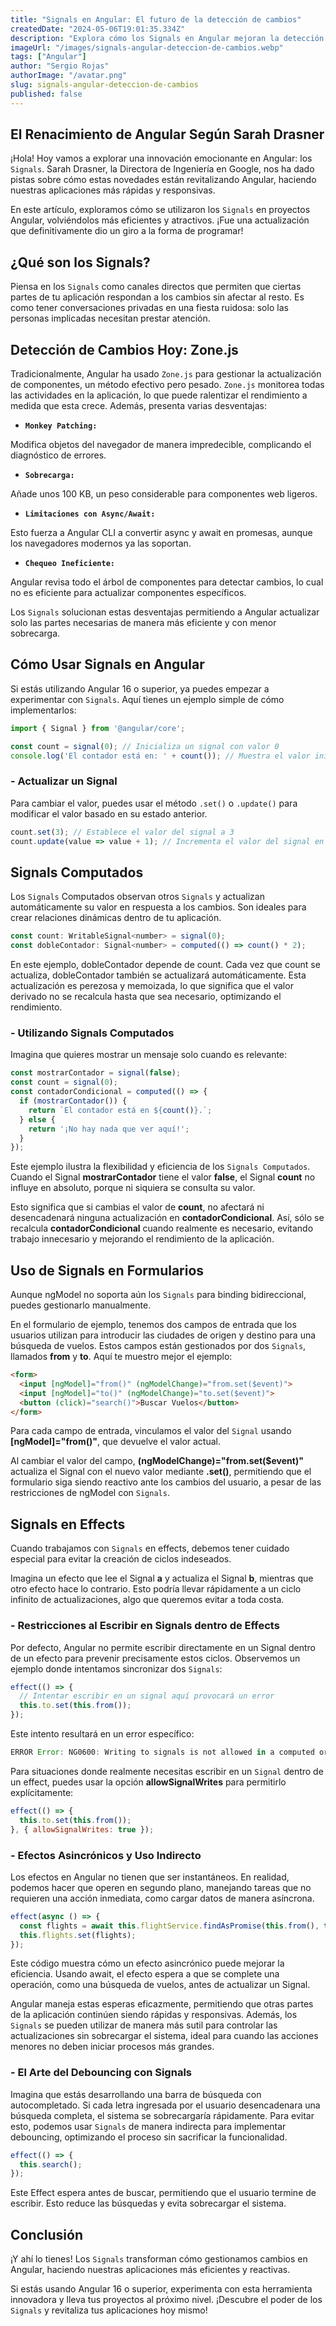```yaml
---
title: "Signals en Angular: El futuro de la detección de cambios"
createdDate: "2024-05-06T19:01:35.334Z"
description: "Explora cómo los Signals en Angular mejoran la detección de cambios, haciendo las aplicaciones más eficientes, responsivas y menos intrusiva."
imageUrl: "/images/signals-angular-deteccion-de-cambios.webp"
tags: ["Angular"]
author: "Sergio Rojas"
authorImage: "/avatar.png"
slug: signals-angular-deteccion-de-cambios
published: false
---
```

## El Renacimiento de Angular Según Sarah Drasner

¡Hola! Hoy vamos a explorar una innovación emocionante en Angular: los `Signals`. Sarah Drasner, la Directora de Ingeniería en Google, nos ha dado pistas sobre cómo estas novedades están revitalizando Angular, haciendo nuestras aplicaciones más rápidas y responsivas.

En este artículo, exploramos cómo se utilizaron los `Signals` en proyectos Angular, volviéndolos más eficientes y atractivos. ¡Fue una actualización que definitivamente dio un giro a la forma de programar!

## ¿Qué son los Signals?

Piensa en los `Signals` como canales directos que permiten que ciertas partes de tu aplicación respondan a los cambios sin afectar al resto. Es como tener conversaciones privadas en una fiesta ruidosa: solo las personas implicadas necesitan prestar atención.

## Detección de Cambios Hoy: Zone.js

Tradicionalmente, Angular ha usado `Zone.js` para gestionar la actualización de componentes, un método efectivo pero pesado. `Zone.js` monitorea todas las actividades en la aplicación, lo que puede ralentizar el rendimiento a medida que esta crece. Además, presenta varias desventajas:

* **`Monkey Patching:`**

Modifica objetos del navegador de manera impredecible, complicando el diagnóstico de errores.

* **`Sobrecarga:`**

Añade unos 100 KB, un peso considerable para componentes web ligeros.

* **`Limitaciones con Async/Await:`**

Esto fuerza a Angular CLI a convertir async y await en promesas, aunque los navegadores modernos ya las soportan.

* **`Chequeo Ineficiente:`**

Angular revisa todo el árbol de componentes para detectar cambios, lo cual no es eficiente para actualizar componentes específicos.

Los `Signals` solucionan estas desventajas permitiendo a Angular actualizar solo las partes necesarias de manera más eficiente y con menor sobrecarga.

## Cómo Usar Signals en Angular

Si estás utilizando Angular 16 o superior, ya puedes empezar a experimentar con `Signals`. Aquí tienes un ejemplo simple de cómo implementarlos:

```javascript
import { Signal } from '@angular/core';

const count = signal(0); // Inicializa un signal con valor 0
console.log('El contador está en: ' + count()); // Muestra el valor inicial del signal
```

### - Actualizar un Signal

Para cambiar el valor, puedes usar el método `.set()` o `.update()` para modificar el valor basado en su estado anterior.

```javascript
count.set(3); // Establece el valor del signal a 3
count.update(value => value + 1); // Incrementa el valor del signal en 1
```

## Signals Computados

Los `Signals` Computados observan otros `Signals` y actualizan automáticamente su valor en respuesta a los cambios. Son ideales para crear relaciones dinámicas dentro de tu aplicación.

```javascript
const count: WritableSignal<number> = signal(0);
const dobleContador: Signal<number> = computed(() => count() * 2);
```

En este ejemplo, dobleContador depende de count. Cada vez que count se actualiza, dobleContador también se actualizará automáticamente. Esta actualización es perezosa y memoizada, lo que significa que el valor derivado no se recalcula hasta que sea necesario, optimizando el rendimiento.

### - Utilizando Signals Computados

Imagina que quieres mostrar un mensaje solo cuando es relevante:

```javascript
const mostrarContador = signal(false);
const count = signal(0);
const contadorCondicional = computed(() => {
  if (mostrarContador()) {
    return `El contador está en ${count()}.`;
  } else {
    return '¡No hay nada que ver aquí!';
  }
});
```

Este ejemplo ilustra la flexibilidad y eficiencia de los `Signals Computados`. Cuando el Signal **mostrarContador** tiene el valor **false**, el Signal **count** no influye en absoluto, porque ni siquiera se consulta su valor.

Esto significa que si cambias el valor de **count**, no afectará ni desencadenará ninguna actualización en **contadorCondicional**. Así, sólo se recalcula **contadorCondicional** cuando realmente es necesario, evitando trabajo innecesario y mejorando el rendimiento de la aplicación.

## Uso de Signals en Formularios

Aunque ngModel no soporta aún los `Signals` para binding bidireccional, puedes gestionarlo manualmente.

En el formulario de ejemplo, tenemos dos campos de entrada que los usuarios utilizan para introducir las ciudades de origen y destino para una búsqueda de vuelos. Estos campos están gestionados por dos `Signals`, llamados **from** y **to**. Aquí te muestro mejor el ejemplo:

```html
<form>
  <input [ngModel]="from()" (ngModelChange)="from.set($event)">
  <input [ngModel]="to()" (ngModelChange)="to.set($event)">
  <button (click)="search()">Buscar Vuelos</button>
</form>
```

Para cada campo de entrada, vinculamos el valor del `Signal` usando **[ngModel]="from()"**, que devuelve el valor actual.

Al cambiar el valor del campo, **(ngModelChange)="from.set($event)"** actualiza el Signal con el nuevo valor mediante **.set()**, permitiendo que el formulario siga siendo reactivo ante los cambios del usuario, a pesar de las restricciones de ngModel con `Signals`.

## Signals en Effects

Cuando trabajamos con `Signals` en effects, debemos tener cuidado especial para evitar la creación de ciclos indeseados.

Imagina un efecto que lee el Signal **a** y actualiza el Signal **b**, mientras que otro efecto hace lo contrario. Esto podría llevar rápidamente a un ciclo infinito de actualizaciones, algo que queremos evitar a toda costa.

### - Restricciones al Escribir en Signals dentro de Effects

Por defecto, Angular no permite escribir directamente en un Signal dentro de un efecto para prevenir precisamente estos ciclos. Observemos un ejemplo donde intentamos sincronizar dos `Signals`:

```javascript
effect(() => {
  // Intentar escribir en un signal aquí provocará un error
  this.to.set(this.from());
});
```

Este intento resultará en un error específico:

```javascript
ERROR Error: NG0600: Writing to signals is not allowed in a computed or an effect by default. Use allowSignalWrites in the CreateEffectOptions to enable this inside effects.
```

Para situaciones donde realmente necesitas escribir en un `Signal` dentro de un effect, puedes usar la opción **allowSignalWrites** para permitirlo explícitamente:

```javascript
effect(() => {
  this.to.set(this.from());
}, { allowSignalWrites: true });
```

### - Efectos Asincrónicos y Uso Indirecto

Los efectos en Angular no tienen que ser instantáneos. En realidad, podemos hacer que operen en segundo plano, manejando tareas que no requieren una acción inmediata, como cargar datos de manera asíncrona.

```javascript
effect(async () => {
  const flights = await this.flightService.findAsPromise(this.from(), this.to());
  this.flights.set(flights);
});
```

Este código muestra cómo un efecto asincrónico puede mejorar la eficiencia. Usando await, el efecto espera a que se complete una operación, como una búsqueda de vuelos, antes de actualizar un Signal.

Angular maneja estas esperas eficazmente, permitiendo que otras partes de la aplicación continúen siendo rápidas y responsivas. Además, los `Signals` se pueden utilizar de manera más sutil para controlar las actualizaciones sin sobrecargar el sistema, ideal para cuando las acciones menores no deben iniciar procesos más grandes.

### - El Arte del Debouncing con Signals

Imagina que estás desarrollando una barra de búsqueda con autocompletado. Si cada letra ingresada por el usuario desencadenara una búsqueda completa, el sistema se sobrecargaría rápidamente. Para evitar esto, podemos usar `Signals` de manera indirecta para implementar debouncing, optimizando el proceso sin sacrificar la funcionalidad.

```javascript
effect(() => {
  this.search();
});
```

Este Effect espera antes de buscar, permitiendo que el usuario termine de escribir. Esto reduce las búsquedas y evita sobrecargar el sistema.

## Conclusión

¡Y ahí lo tienes! Los `Signals` transforman cómo gestionamos cambios en Angular, haciendo nuestras aplicaciones más eficientes y reactivas. 

Si estás usando Angular 16 o superior, experimenta con esta herramienta innovadora y lleva tus proyectos al próximo nivel. ¡Descubre el poder de los `Signals` y revitaliza tus aplicaciones hoy mismo!

